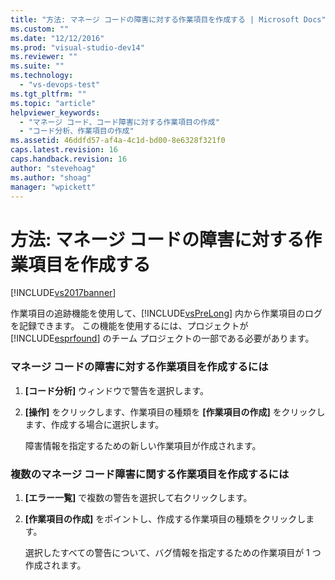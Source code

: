 ```yaml
---
title: "方法: マネージ コードの障害に対する作業項目を作成する | Microsoft Docs"
ms.custom: ""
ms.date: "12/12/2016"
ms.prod: "visual-studio-dev14"
ms.reviewer: ""
ms.suite: ""
ms.technology: 
  - "vs-devops-test"
ms.tgt_pltfrm: ""
ms.topic: "article"
helpviewer_keywords: 
  - "マネージ コード、コード障害に対する作業項目の作成"
  - "コード分析、作業項目の作成"
ms.assetid: 46ddfd57-af4a-4c1d-bd00-8e6328f321f0
caps.latest.revision: 16
caps.handback.revision: 16
author: "stevehoag"
ms.author: "shoag"
manager: "wpickett"
---
```

# 方法: マネージ コードの障害に対する作業項目を作成する
[!INCLUDE[vs2017banner](../code-quality/includes/vs2017banner.md)]

作業項目の追跡機能を使用して、[!INCLUDE[vsPreLong](../code-quality/includes/vsprelong_md.md)] 内から作業項目のログを記録できます。  この機能を使用するには、プロジェクトが [!INCLUDE[esprfound](../code-quality/includes/esprfound_md.md)] のチーム プロジェクトの一部である必要があります。  
  
### マネージ コードの障害に対する作業項目を作成するには  
  
1.  **\[コード分析\]** ウィンドウで警告を選択します。  
  
2.  **\[操作\]** をクリックします、作業項目の種類を **\[作業項目の作成\]** をクリックします、作成する場合に選択します。  
  
     障害情報を指定するための新しい作業項目が作成されます。  
  
### 複数のマネージ コード障害に関する作業項目を作成するには  
  
1.  **\[エラー一覧\]** で複数の警告を選択して右クリックします。  
  
2.  **\[作業項目の作成\]** をポイントし、作成する作業項目の種類をクリックします。  
  
     選択したすべての警告について、バグ情報を指定するための作業項目が 1 つ作成されます。
